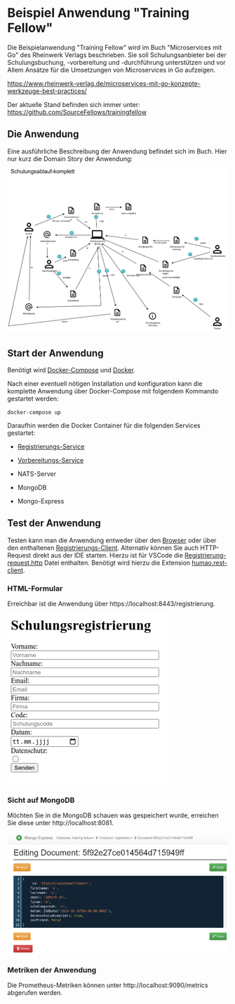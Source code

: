# Beispiel Anwendung "Training Fellow"

Die Beispielanwendung "Training Fellow" wird im Buch "Microservices mit Go" des Rheinwerk Verlags beschrieben. Sie soll Schulungsanbieter bei der Schulungsbuchung, -vorbereitung und -durchführung unterstützen und vor Allem Ansätze für die Umsetzungen von Microservices in Go aufzeigen.

https://www.rheinwerk-verlag.de/microservices-mit-go-konzepte-werkzeuge-best-practices/

Der aktuelle Stand befinden sich immer unter: https://github.com/SourceFellows/trainingfellow

## Die Anwendung

Eine ausführliche Beschreibung der Anwendung befindet sich im Buch. Hier nur kurz die Domain Story der Anwendung:

![Domain Story der Anwendung](Training-Fellow.png)

## Start der Anwendung

Benötigt wird [Docker-Compose](https://docs.docker.com/compose/install/) und [Docker](https://www.docker.com/).

Nach einer eventuell nötigen Installation und konfiguration kann die komplette Anwendung über Docker-Compose mit folgendem Kommando gestartet werden:

```
docker-compose up
```

Daraufhin werden die Docker Container für die folgenden Services gestartet:

* [Registrierungs-Service](registrierung)

* [Vorbereitungs-Service](vorbereitung)

* NATS-Server

* MongoDB

* Mongo-Express

## Test der Anwendung

Testen kann man die Anwendung entweder über den [Browser](https://localhost:8443/registrierung) oder über den enthaltenen [Registrierungs-Client](registrierungclient). Alternativ können Sie auch HTTP-Request direkt aus der IDE starten. Hierzu ist für VSCode die [Registrierung-request.http](registrierung/Registrierung-request.http) Datei enthalten. Benötigt wird hierzu die Extension [humao.rest-client](https://marketplace.visualstudio.com/items?itemName=humao.rest-client).

### HTML-Formular

Erreichbar ist die Anwendung über https://localhost:8443/registrierung.

![HTML Formular der Anwendung](Registrierungsformular.png)

### Sicht auf MongoDB

Möchten Sie in die MongoDB schauen was gespeichert wurde, erreichen Sie diese unter http://localhost:8081.

![Ansicht in Mongo-Express](MongoExpress.png)

### Metriken der Anwendung

Die Prometheus-Metriken können unter http://localhost:9090/metrics abgerufen werden.


